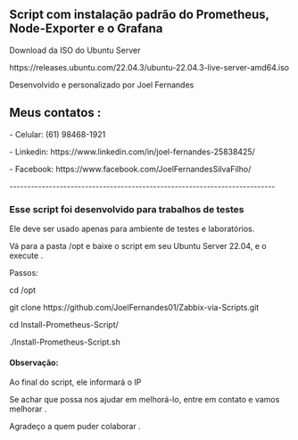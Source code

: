 <h2>Script com instalação padrão do Prometheus, Node-Exporter e o Grafana</h2>

<p>Download da ISO do Ubuntu Server</p>
<p>https://releases.ubuntu.com/22.04.3/ubuntu-22.04.3-live-server-amd64.iso</p>

<p>Desenvolvido e personalizado por Joel Fernandes</p>
<h2>Meus contatos :</h2>
<p>- Celular:  (61) 98468-1921</p>
<p>- Linkedin: https://www.linkedin.com/in/joel-fernandes-25838425/</p>
<p>- Facebook: https://www.facebook.com/JoelFernandesSilvaFilho/</p>
--------------------------------------------------------------------------
<h3>Esse script foi desenvolvido para trabalhos de testes</h3>

Ele deve ser usado apenas para ambiente de testes e laboratórios.

<p>Vá para a pasta /opt e baixe o script em seu Ubuntu Server 22.04, e o execute .</p>
<p>Passos:</p>
<p>cd /opt</p>
<p>git  clone https://github.com/JoelFernandes01/Zabbix-via-Scripts.git</p>
<p>cd Install-Prometheus-Script/</p>
<p>./Install-Prometheus-Script.sh</p>

<h4>Observação:</h4>
<p>Ao final do script, ele informará o IP</p>

Se achar que possa nos ajudar em melhorá-lo, entre em contato e vamos melhorar .

Agradeço a quem puder colaborar .

